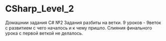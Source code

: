 # CSharp_Level_2
Домашнии задания C# №2
Задания разбиты на ветки.
9 уроков - 9веток с развитием с чего началось и к чему пришло.
Слияния финального урока с первой веткой не делалось.

